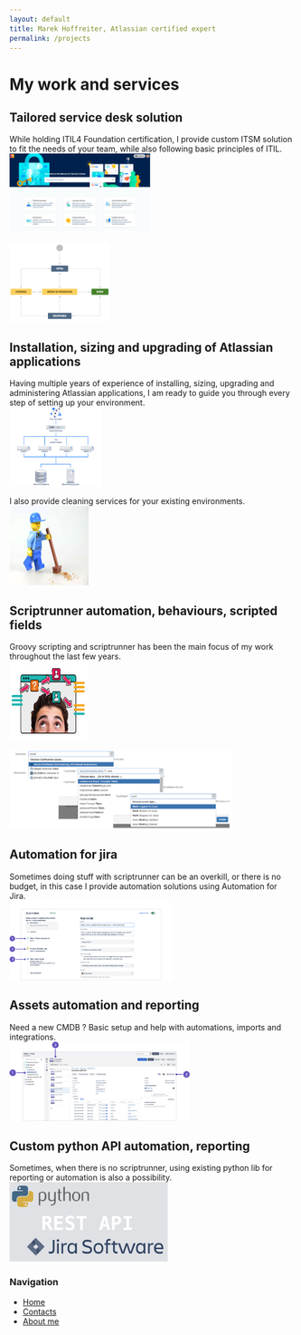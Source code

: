 ```yaml
---
layout: default
title: Marek Hoffreiter, Atlassian certified expert
permalink: /projects
---
```


# My work and services

## Tailored service desk solution
While holding ITIL4 Foundation certification, I provide custom ITSM solution to fit the needs of your team, while also following basic principles of ITIL.<br>
<img class ="img" src="/img/jira_dc.png" style="transition: transform 0.3s ease width: 10em; height: 10em;" onmouseover="this.style.transform='scale(2.5)'" onmouseout="this.style.transform='scale(1)'" alt="Image description"><br>


<img src="/img/jsm_workflow.png" style="transition: transform 0.3s ease width: 10em; height: 10em;" onmouseover="this.style.transform='scale(2.5)'" onmouseout="this.style.transform='scale(1)'" alt="Image description">


## Installation, sizing and upgrading of Atlassian applications
Having multiple years of experience of installing, sizing, upgrading and administering Atlassian applications, I am ready to guide you through every step of setting up your environment.<br>
<img src="/img/jira_architecture.png" style="transition: transform 0.3s ease width: 10em; height: 10em;" onmouseover="this.style.transform='scale(2.5)'" onmouseout="this.style.transform='scale(1)'" alt="Image description"><br>



I also provide cleaning services for your existing environments.<br>
<img src="/img/cleaning.jpg" style="width: 10em; height: 10em;">

## Scriptrunner automation, behaviours, scripted fields
Groovy scripting and scriptrunner has been the main focus of my work throughout the last few years. <br>
<img src="/img/behaviours.jpg" style="width: 10em; height: 10em;"><br>


<img src="/img/conversion.png" style="transition: transform 0.3s ease width: 10em; height: 10em;" onmouseover="this.style.transform='scale(2.5)'" onmouseout="this.style.transform='scale(1)'" alt="Image description">


## Automation for jira
Sometimes doing stuff with scriptrunner can be an overkill, or there is no budget, in this case I provide automation solutions using Automation for Jira.<br>
<img src="/img/automation.png" style="transition: transform 0.3s ease width: 10em; height: 10em;" onmouseover="this.style.transform='scale(2.5)'" onmouseout="this.style.transform='scale(1)'" alt="Image description">

## Assets automation and reporting
Need a new CMDB ? Basic setup and help with automations, imports and integrations.<br>
<img src="/img/assets.png" style="transition: transform 0.3s ease width: 10em; height: 10em;" onmouseover="this.style.transform='scale(2.5)'" onmouseout="this.style.transform='scale(1)'" alt="Image description">

## Custom python API automation, reporting
Sometimes, when there is no scriptrunner, using existing python lib for reporting or automation is also a possibility.<br>
<img src="/img/python.png" style="transition: transform 0.3s ease width: 10em; height: 10em;" onmouseover="this.style.transform='scale(2.5)'" onmouseout="this.style.transform='scale(1)'" alt="Image description">




<div class="sidebar">
  <h3>Navigation</h3>
  <ul>
    <li><a href="/">Home</a></li>
    <li><a href="/contacts">Contacts</a></li>
    <li><a href="/about">About me</a></li>

  </ul>
</div>
